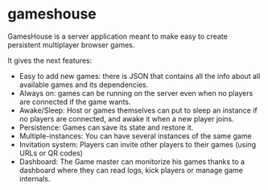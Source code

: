 # gameshouse

GamesHouse is a server application meant to make easy to create persistent multiplayer browser games.

It gives the next features:

- Easy to add new games: there is JSON that contains all the info about all available games and its dependencies.
- Always on: games can be running on the server even when no players are connected if the game wants.
- Awake/Sleep: Host or games themselves can put to sleep an instance if no players are connected, and awake it when a new player joins.
- Persistence: Games can save its state and restore it.
- Multiple-instances: You can have several instances of the same game
- Invitation system: Players can invite other players to their games (using URLs or QR codes)
- Dashboard: The Game master can monitorize his games thanks to a dashboard where they can read logs, kick players or manage game internals.




